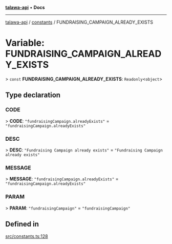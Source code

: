 [**talawa-api**](../../README.md) • **Docs**

***

[talawa-api](../../modules.md) / [constants](../README.md) / FUNDRAISING\_CAMPAIGN\_ALREADY\_EXISTS

# Variable: FUNDRAISING\_CAMPAIGN\_ALREADY\_EXISTS

\> `const` **FUNDRAISING\_CAMPAIGN\_ALREADY\_EXISTS**: `Readonly`\<`object`\>

## Type declaration

### CODE

\> **CODE**: `"fundraisingCampaign.alreadyExists"` = `"fundraisingCampaign.alreadyExists"`

### DESC

\> **DESC**: `"Fundraising Campaign already exists"` = `"Fundraising Campaign already exists"`

### MESSAGE

\> **MESSAGE**: `"fundraisingCampaign.alreadyExists"` = `"fundraisingCampaign.alreadyExists"`

### PARAM

\> **PARAM**: `"fundraisingCampaign"` = `"fundraisingCampaign"`

## Defined in

[src/constants.ts:128](https://github.com/PalisadoesFoundation/talawa-api/blob/f9e8275b1ddff2d3edcec79ee3b37c07998f6cc3/src/constants.ts#L128)
